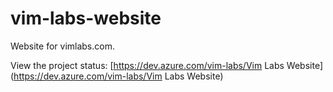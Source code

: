 # vim-labs-website

Website for vimlabs.com.

View the project status:
[https://dev.azure.com/vim-labs/Vim Labs Website](https://dev.azure.com/vim-labs/Vim Labs Website)
